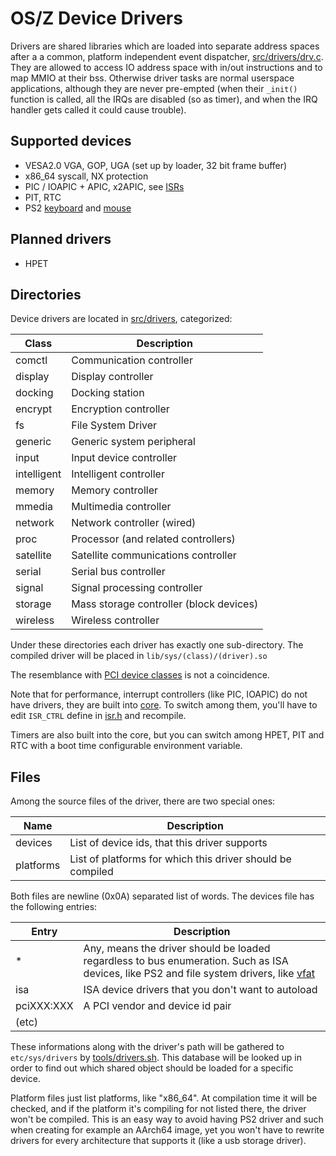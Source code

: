 OS/Z Device Drivers
===================

Drivers are shared libraries which are loaded into separate address spaces after a
a common, platform independent event dispatcher, [src/drivers/drv.c](https://github.com/bztsrc/osz/blob/master/src/drivers/drv.c).
They are allowed to access IO address space with in/out instructions and to map MMIO at their bss. Otherwise driver tasks
are normal userspace applications, although they are never pre-empted (when their `_init()` function is called, all the IRQs are
disabled (so as timer), and when the IRQ handler gets called it could cause trouble).

Supported devices
-----------------

 * VESA2.0 VGA, GOP, UGA (set up by loader, 32 bit frame buffer)
 * x86_64 syscall, NX protection
 * PIC / IOAPIC + APIC, x2APIC, see [ISRs](https://github.com/bztsrc/osz/blob/master/src/core/x86_64/isrs.sh)
 * PIT, RTC
 * PS2 [keyboard](https://github.com/bztsrc/osz/blob/master/src/drivers/input/ps2/keyboard.S) and [mouse](https://github.com/bztsrc/osz/blob/master/src/drivers/input/ps2/mouse.S)

Planned drivers
---------------

 * HPET

Directories
-----------

Device drivers are located in [src/drivers](https://github.com/bztsrc/osz/blob/master/src/drivers), categorized:

| Class    | Description |
| -------- | ----------- |
| comctl   | Communication controller |
| display  | Display controller |
| docking  | Docking station |
| encrypt  | Encryption controller |
| fs       | File System Driver |
| generic  | Generic system peripheral |
| input    | Input device controller |
| intelligent | Intelligent controller |
| memory   | Memory controller |
| mmedia   | Multimedia controller |
| network  | Network controller (wired) |
| proc     | Processor (and related controllers) |
| satellite | Satellite communications controller |
| serial   | Serial bus controller |
| signal   | Signal processing controller |
| storage  | Mass storage controller (block devices) |
| wireless | Wireless controller |

Under these directories each driver has exactly one sub-directory. The compiled
driver will be placed in `lib/sys/(class)/(driver).so`

The resemblance with [PCI device classes](http://pci-ids.ucw.cz/read/PD) is not a coincidence.

Note that for performance, interrupt controllers (like PIC, IOAPIC) do not have drivers, they
are built into [core](https://github.com/bztsrc/osz/blob/master/src/core/x86_64/isrs.S). To
switch among them, you'll have to edit `ISR_CTRL` define in [isr.h](https://github.com/bztsrc/osz/blob/master/src/core/x86_64/isr.h) and recompile.

Timers are also built into the core, but you can switch among HPET, PIT and RTC with a boot time configurable environment variable.

Files
-----

Among the source files of the driver, there are two special ones:

| Name | Description |
| ---- | ----------- |
| devices | List of device ids, that this driver supports |
| platforms | List of platforms for which this driver should be compiled |

Both files are newline (0x0A) separated list of words. The devices file
has the following entries:

| Entry | Description |
| ----- | ----------- |
| *     | Any, means the driver should be loaded regardless to bus enumeration. Such as ISA devices, like PS2 and file system drivers, like [vfat](https://github.com/bztsrc/osz/blob/master/src/drivers/fs/vfat) |
| isa   | ISA device drivers that you don't want to autoload |
| pciXXX:XXX | A PCI vendor and device id pair |
| (etc) |  |

These informations along with the driver's path will be gathered to `etc/sys/drivers` by
[tools/drivers.sh](https://github.com/bztsrc/osz/blob/master/tools/drivers.sh). This database
will be looked up in order to find out which shared object should be loaded for a specific
device.

Platform files just list platforms, like "x86_64". At compilation time it will be checked,
and if the platform it's compiling for not listed there, the driver won't be compiled. This
is an easy way to avoid having PS2 driver and such when creating for example an AArch64 image, yet
you won't have to rewrite drivers for every architecture that supports it (like a usb storage
driver).
